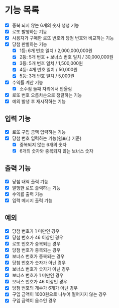 # 기능 목록
- [x] 중복 되지 않는 6개의 숫자 생성 기능
- [x] 로또 발행하는 기능
- [x] 사용자가 구매한 로또 번호와 당첨 번호와 비교하는 기능
- [x] 당첨 판별하는 기능
  - [x] 1등: 6개 번호 일치 / 2,000,000,000원
  - [x] 2등: 5개 번호 + 보너스 번호 일치 / 30,000,000원
  - [x] 3등: 5개 번호 일치 / 1,500,000원
  - [x] 4등: 4개 번호 일치 / 50,000원
  - [x] 5등: 3개 번호 일치 / 5,000원 
- [x] 수익률 계산 기능
  - [x] 소수점 둘째 자리에서 반올림
- [x] 로또 번호 오름차순으로 정렬하는 기능
- [x] 예외 발생 후 재시작하는 기능

## 입력 기능
- [x] 로또 구입 금액 입력하는 기능
- [x] 당첨 번호 입력하는 기능(쉼표(,) 기준)
  - [x] 중복되지 않는 6개의 숫자
  - [x] 6개의 숫자와 중복되지 않는 보너스 숫자

## 출력 기능
- [x] 당첨 내역 출력 기능
- [x] 발행한 로또 출력하는 기능
- [x] 수익률 출력 기능
- [x] 입력 메시지 출력 기능

## 예외
- [x] 당첨 번호가 1 미만인 경우
- [x] 당첨 번호가 46 이상인 경우
- [x] 로또 번호가 중복되는 경우
- [x] 당첨 번호가 중복되는 경우
- [x] 보너스 번호가 중복되는 경우
- [x] 당첨 번호가 숫자가 아닌 경우
- [x] 보너스 번호가 숫자가 아닌 경우
- [x] 보너스 번호가 1 미만인 경우
- [x] 보너스 번호가 46 이상인 경우
- [x] 당첨 번호의 개수가 6개가 아닌 경우
- [x] 구입 금액이 1000원으로 나누어 떨어지지 않는 경우
- [x] 구입 금액이 음수인 경우